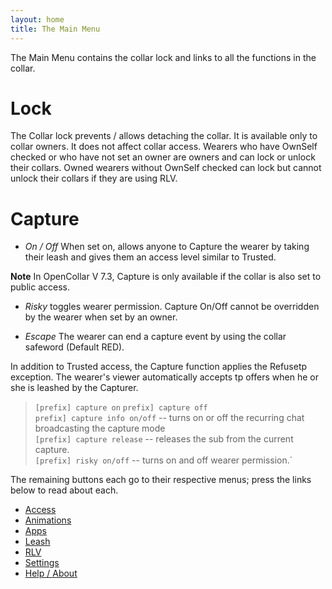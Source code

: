 ```yaml
---
layout: home
title: The Main Menu
---
```



The Main Menu contains the collar lock and links to all the functions in the collar.

# Lock
The Collar lock prevents / allows detaching the collar. It is available only to collar owners.  It does not affect collar access.  Wearers who have OwnSelf checked or who have not set an owner are owners and can lock or unlock their collars.  Owned wearers without OwnSelf checked can lock but cannot unlock their collars if they are using RLV.

# Capture
- *On / Off* When set on, allows anyone to Capture the wearer by taking their leash and gives them an access level similar to Trusted.  

**Note** In OpenCollar V 7.3, Capture is only available if the collar is also set to public access.  

- *Risky* toggles wearer permission. Capture On/Off cannot be overridden by the wearer when set by an owner.  

- *Escape*  The wearer can end a capture event by using the collar safeword (Default RED).  

In addition to Trusted access, the Capture function applies the Refusetp exception.  The wearer's viewer automatically accepts tp offers when he or she is leashed by the Capturer.

> `[prefix] capture on`
> `prefix] capture off`  
> `prefix] capture info on/off` -- turns on or off the recurring chat broadcasting the capture mode  
> `[prefix] capture release` -- releases the sub from the current capture.  
> `[prefix] risky on/off` -- turns on and off wearer permission.`


The remaining buttons each go to their respective menus; press the links below to read about each.

* [Access](/docs/Access)
* [Animations](/docs/Animations)
* [Apps](/docs/Apps)
* [Leash](/docs/Leash)
* [RLV](/docs/RLV)
* [Settings](/docs/Settings)
* [Help / About](/docs/Help-About)
